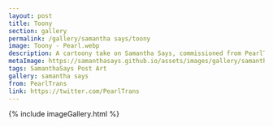 ```yaml
---
layout: post
title: Toony
section: gallery
permalink: /gallery/samantha says/toony
image: Toony - Pearl.webp
description: A cartoony take on Samantha Says, commissioned from PearlTrans.
metaImage: https://samanthasays.github.io/assets/images/gallery/samantha says/Toony - Pearl.webp
tags: SamanthaSays Post Art
gallery: samantha says
from: PearlTrans
link: https://twitter.com/PearlTrans
---
```

{% include imageGallery.html %}